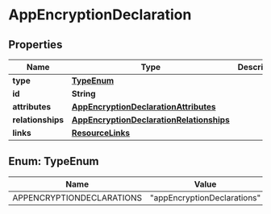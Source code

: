 

# AppEncryptionDeclaration


## Properties

| Name | Type | Description | Notes |
|------------ | ------------- | ------------- | -------------|
|**type** | [**TypeEnum**](#TypeEnum) |  |  |
|**id** | **String** |  |  |
|**attributes** | [**AppEncryptionDeclarationAttributes**](AppEncryptionDeclarationAttributes.md) |  |  [optional] |
|**relationships** | [**AppEncryptionDeclarationRelationships**](AppEncryptionDeclarationRelationships.md) |  |  [optional] |
|**links** | [**ResourceLinks**](ResourceLinks.md) |  |  [optional] |



## Enum: TypeEnum

| Name | Value |
|---- | -----|
| APPENCRYPTIONDECLARATIONS | &quot;appEncryptionDeclarations&quot; |



